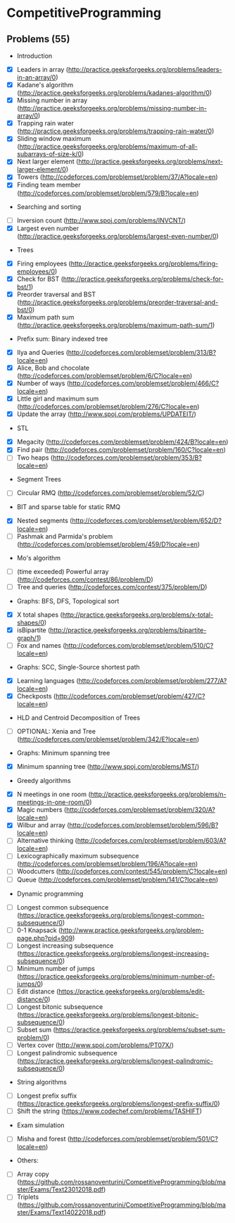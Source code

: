 # CompetitiveProgramming

## Problems (55)
* Introduction
- [x] Leaders in array (http://practice.geeksforgeeks.org/problems/leaders-in-an-array/0)
- [x] Kadane's algorithm (http://practice.geeksforgeeks.org/problems/kadanes-algorithm/0)
- [x] Missing number in array (http://practice.geeksforgeeks.org/problems/missing-number-in-array/0)
- [x] Trapping rain water (http://practice.geeksforgeeks.org/problems/trapping-rain-water/0)
- [x] Sliding window maximum (http://practice.geeksforgeeks.org/problems/maximum-of-all-subarrays-of-size-k/0)
- [x] Next larger element (http://practice.geeksforgeeks.org/problems/next-larger-element/0)
- [x] Towers (http://codeforces.com/problemset/problem/37/A?locale=en)
- [x] Finding team member (http://codeforces.com/problemset/problem/579/B?locale=en)
* Searching and sorting
- [ ] Inversion count (http://www.spoj.com/problems/INVCNT/)
- [x] Largest even number (http://practice.geeksforgeeks.org/problems/largest-even-number/0)
* Trees
- [x] Firing employees (http://practice.geeksforgeeks.org/problems/firing-employees/0)
- [x] Check for BST (http://practice.geeksforgeeks.org/problems/check-for-bst/1)
- [x] Preorder traversal and BST (http://practice.geeksforgeeks.org/problems/preorder-traversal-and-bst/0)
- [x] Maximum path sum (http://practice.geeksforgeeks.org/problems/maximum-path-sum/1)
* Prefix sum: Binary indexed tree
- [x] Ilya and Queries (http://codeforces.com/problemset/problem/313/B?locale=en)
- [x] Alice, Bob and chocolate (http://codeforces.com/problemset/problem/6/C?locale=en)
- [x] Number of ways (http://codeforces.com/problemset/problem/466/C?locale=en)
- [x] Little girl and maximum sum (http://codeforces.com/problemset/problem/276/C?locale=en)
- [x] Update the array (http://www.spoj.com/problems/UPDATEIT/)
* STL
- [x] Megacity (http://codeforces.com/problemset/problem/424/B?locale=en)
- [x] Find pair (http://codeforces.com/problemset/problem/160/C?locale=en)
- [ ] Two heaps (http://codeforces.com/problemset/problem/353/B?locale=en)
* Segment Trees
- [ ] Circular RMQ (http://codeforces.com/problemset/problem/52/C)
* BIT and sparse table for static RMQ
- [x] Nested segments (http://codeforces.com/problemset/problem/652/D?locale=en)
- [ ] Pashmak and Parmida's problem (http://codeforces.com/problemset/problem/459/D?locale=en)
* Mo's algorithm
- [ ] (time exceeded) Powerful array (http://codeforces.com/contest/86/problem/D)
- [ ] Tree and queries (http://codeforces.com/contest/375/problem/D)
* Graphs: BFS, DFS, Topological sort
- [x] X total shapes (http://practice.geeksforgeeks.org/problems/x-total-shapes/0)
- [x] isBipartite (http://practice.geeksforgeeks.org/problems/bipartite-graph/1)
- [ ] Fox and names (http://codeforces.com/problemset/problem/510/C?locale=en)
* Graphs: SCC, Single-Source shortest path
- [x] Learning languages (http://codeforces.com/problemset/problem/277/A?locale=en)
- [x] Checkposts (http://codeforces.com/problemset/problem/427/C?locale=en)
* HLD and Centroid Decomposition of Trees
- [ ] OPTIONAL: Xenia and Tree (http://codeforces.com/problemset/problem/342/E?locale=en)
* Graphs: Minimum spanning tree
- [x] Minimum spanning tree (http://www.spoj.com/problems/MST/)
* Greedy algorithms
- [x] N meetings in one room (http://practice.geeksforgeeks.org/problems/n-meetings-in-one-room/0)
- [x] Magic numbers (http://codeforces.com/problemset/problem/320/A?locale=en)
- [x] Wilbur and array (http://codeforces.com/problemset/problem/596/B?locale=en)
- [ ] Alternative thinking (http://codeforces.com/problemset/problem/603/A?locale=en)
- [ ] Lexicographically maximum subsequence (http://codeforces.com/problemset/problem/196/A?locale=en)
- [ ] Woodcutters (http://codeforces.com/contest/545/problem/C?locale=en)
- [ ] Queue (http://codeforces.com/problemset/problem/141/C?locale=en)
* Dynamic programming
- [ ] Longest common subsequence (https://practice.geeksforgeeks.org/problems/longest-common-subsequence/0)
- [ ] 0-1 Knapsack (http://www.practice.geeksforgeeks.org/problem-page.php?pid=909)
- [ ] Longest increasing subsequence (https://practice.geeksforgeeks.org/problems/longest-increasing-subsequence/0)
- [ ] Minimum number of jumps (https://practice.geeksforgeeks.org/problems/minimum-number-of-jumps/0)
- [ ] Edit distance (https://practice.geeksforgeeks.org/problems/edit-distance/0)
- [ ] Longest bitonic subsequence (https://practice.geeksforgeeks.org/problems/longest-bitonic-subsequence/0)
- [ ] Subset sum (https://practice.geeksforgeeks.org/problems/subset-sum-problem/0)
- [ ] Vertex cover (http://www.spoj.com/problems/PT07X/)
- [ ] Longest palindromic subsequence (https://practice.geeksforgeeks.org/problems/longest-palindromic-subsequence/0)
* String algorithms
- [ ] Longest prefix suffix (https://practice.geeksforgeeks.org/problems/longest-prefix-suffix/0)
- [ ] Shift the string (https://www.codechef.com/problems/TASHIFT)
* Exam simulation
- [ ] Misha and forest (http://codeforces.com/problemset/problem/501/C?locale=en)
* Others:
- [ ] Array copy (https://github.com/rossanoventurini/CompetitiveProgramming/blob/master/Exams/Text23012018.pdf)
- [ ] Triplets (https://github.com/rossanoventurini/CompetitiveProgramming/blob/master/Exams/Text14022018.pdf)
